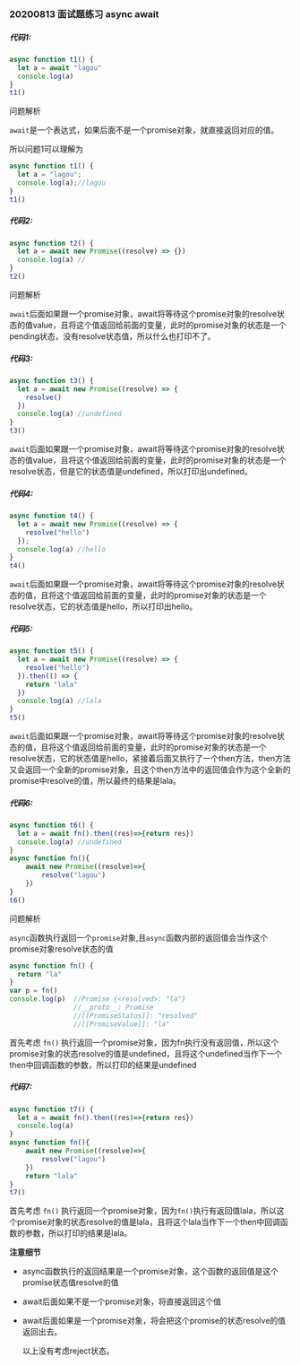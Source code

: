 ### **20200813  面试题练习  async await**



##### 代码1:

```js
async function t1() {
  let a = await "lagou"
  console.log(a)
}
t1()
```

问题解析

`await`是一个表达式，如果后面不是一个promise对象，就直接返回对应的值。

所以问题1可以理解为

```js
async function t1() {
  let a = "lagou";
  console.log(a);//lagou
}
t1()
```



##### 代码2:

```js
async function t2() {
  let a = await new Promise((resolve) => {})
  console.log(a) //
}
t2()
```

问题解析

`await`后面如果跟一个promise对象，await将等待这个promise对象的resolve状态的值value，且将这个值返回给前面的变量，此时的promise对象的状态是一个pending状态，没有resolve状态值，所以什么也打印不了。



##### 代码3:

```js
async function t3() {
  let a = await new Promise((resolve) => {
    resolve()
  })
  console.log(a) //undefined
}
t3()
```

`await`后面如果跟一个promise对象，await将等待这个promise对象的resolve状态的值value，且将这个值返回给前面的变量，此时的promise对象的状态是一个resolve状态，但是它的状态值是undefined，所以打印出undefined。



##### 代码4:

```js
async function t4() {
  let a = await new Promise((resolve) => {
    resolve("hello")
  });
  console.log(a) //hello
}
t4()
```

`await`后面如果跟一个promise对象，await将等待这个promise对象的resolve状态的值，且将这个值返回给前面的变量，此时的promise对象的状态是一个resolve状态，它的状态值是hello，所以打印出hello。



##### 代码5:

```js
async function t5() {
  let a = await new Promise((resolve) => {
    resolve("hello")
  }).then(() => {
    return "lala"
  })
  console.log(a) //lala
}
t5()
```

`await`后面如果跟一个promise对象，await将等待这个promise对象的resolve状态的值，且将这个值返回给前面的变量，此时的promise对象的状态是一个resolve状态，它的状态值是hello，紧接着后面又执行了一个then方法，then方法又会返回一个全新的promise对象，且这个then方法中的返回值会作为这个全新的promise中resolve的值，所以最终的结果是lala。



##### 代码6:

```js
async function t6() {
  let a = await fn().then((res)=>{return res})
  console.log(a) //undefined
}
async function fn(){
    await new Promise((resolve)=>{
        resolve("lagou")
    })
}
t6()
```

问题解析

`async`函数执行返回一个`promise`对象,且`async`函数内部的返回值会当作这个promise对象resolve状态的值

```js
async function fn() {
  return "la"
}
var p = fn()
console.log(p)  //Promise {<resolved>: "la"}
				//__proto__: Promise
                //[[PromiseStatus]]: "resolved"
                //[[PromiseValue]]: "la"
```



首先考虑 `fn()` 执行返回一个promise对象，因为fn执行没有返回值，所以这个promise对象的状态resolve的值是undefined，且将这个undefined当作下一个then中回调函数的参数，所以打印的结果是undefined



##### 代码7:

```js
async function t7() {
  let a = await fn().then((res)=>{return res})
  console.log(a)
}
async function fn(){
    await new Promise((resolve)=>{
        resolve("lagou")
    })
    return "lala"
}
t7()

```

首先考虑 `fn()` 执行返回一个promise对象，因为`fn()`执行有返回值lala，所以这个promise对象的状态resolve的值是lala，且将这个lala当作下一个then中回调函数的参数，所以打印的结果是lala。

**注意细节**

- async函数执行的返回结果是一个promise对象，这个函数的返回值是这个promise状态值resolve的值

- await后面如果不是一个promise对象，将直接返回这个值

- await后面如果是一个promise对象，将会把这个promise的状态resolve的值返回出去。

  以上没有考虑reject状态。